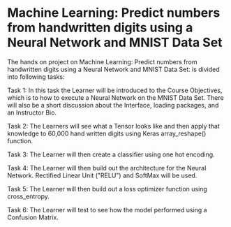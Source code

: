 # Machine Learning:  Predict numbers from handwritten digits using a Neural Network and MNIST Data Set

The hands on project on Machine Learning:  Predict numbers from handwritten digits using a Neural Network and MNIST Data Set: is divided into following tasks:

Task 1: In this task the Learner will be introduced to the Course Objectives, which is to how to execute a Neural Network on the MNIST Data Set.  There will also be a short discussion about the Interface, loading packages, and an Instructor Bio.

Task 2:  The Learners will see what a Tensor looks like and then apply that knowledge to 60,000 hand written digits using Keras array_reshape() function.

Task 3: The Learner will then create a classifier using one hot encoding. 

Task 4: The Learner will then build out the architecture for the Neural Network.  Rectified Linear Unit ("RELU") and SoftMax will be used.  

Task 5: The Learner will then build out a loss optimizer function using cross_entropy.

Task 6: The Learner will test to see how the model performed using a Confusion Matrix.
